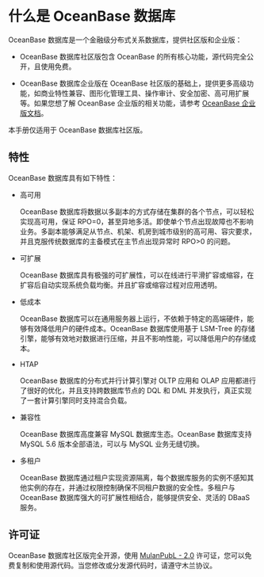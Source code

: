 # 什么是 OceanBase 数据库

OceanBase 数据库是一个金融级分布式关系数据库，提供社区版和企业版：

* OceanBase 数据库社区版包含 OceanBase 的所有核心功能，源代码完全公开，且使用免费。

* OceanBase 数据库企业版在 OceanBase 社区版的基础上，提供更多高级功能，如商业特性兼容、图形化管理工具、操作审计、安全加密、高可用扩展等。如果您想了解 OceanBase 企业版的相关功能，请参考 [OceanBase 企业版文档](https://www.oceanbase.com/docs)。

本手册仅适用于 OceanBase 数据库社区版。

## 特性

OceanBase 数据库具有如下特性：

* 高可用

  OceanBase 数据库将数据以多副本的方式存储在集群的各个节点，可以轻松实现高可用，保证 RPO=0，甚至异地多活。即使单个节点出现故障也不影响业务。多副本能够满足从节点、机架、机房到城市级别的高可用、容灾要求，并且克服传统数据库的主备模式在主节点出现异常时 RPO\>0 的问题。
  
* 可扩展

  OceanBase 数据库具有极强的可扩展性，可以在线进行平滑扩容或缩容，在扩容后自动实现系统负载均衡。并且扩容或缩容过程对应用透明。
  
* 低成本

  OceanBase 数据库可以在通用服务器上运行，不依赖于特定的高端硬件，能够有效降低用户的硬件成本。OceanBase 数据库使用基于 LSM-Tree 的存储引擎，能够有效地对数据进行压缩，并且不影响性能，可以降低用户的存储成本。
  
* HTAP

  OceanBase 数据库的分布式并行计算引擎对 OLTP 应用和 OLAP 应用都进行了很好的优化，并且支持跨数据库节点的 DQL 和 DML 并发执行，真正实现了一套计算引擎同时支持混合负载。
  
* 兼容性

  OceanBase 数据库高度兼容 MySQL 数据库生态。OceanBase 数据库支持 MySQL 5.6 版本全部语法，可以与 MySQL 业务无缝切换。
  
* 多租户

  OceanBase 数据库通过租户实现资源隔离，每个数据库服务的实例不感知其他实例的存在，并通过权限控制确保不同租户数据的安全性。多租户与 OceanBase 数据库强大的可扩展性相结合，能够提供安全、灵活的 DBaaS 服务。
  
## 许可证

OceanBase 数据库社区版完全开源，使用 [MulanPubL - 2.0](http://license.coscl.org.cn/MulanPubL-2.0) 许可证，您可以免费复制和使用源代码。当您修改或分发源代码时，请遵守木兰协议。
